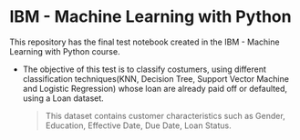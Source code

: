 # IBM - Machine Learning with Python
 This repository has the final test notebook created in the IBM - Machine Learning with Python course.
 - The objective of this test is to classify costumers, using different classification techniques(KNN, Decision Tree, Support Vector Machine and Logistic Regression) whose loan are already paid off or defaulted, using a Loan dataset.
   > This dataset contains customer characteristics such as Gender, Education, Effective Date, Due Date, Loan Status.
